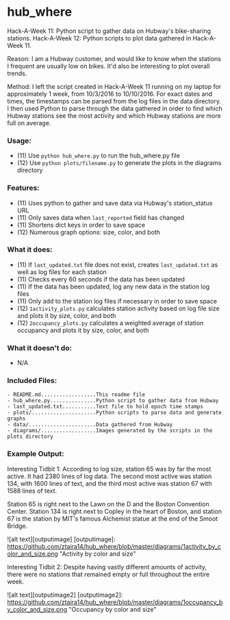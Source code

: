 # hub\_where
Hack-A-Week 11: Python script to gather data on Hubway's bike-sharing stations. 
Hack-A-Week 12: Python scripts to plot data gathered in Hack-A-Week 11. 

Reason: I am a Hubway customer, and would like to know when the stations I
frequent are usually low on bikes. It'd also be interesting to plot overall
trends.

Method: I left the script created in Hack-A-Week 11 running on my laptop
for approximately 1 week, from 10/3/2016 to 10/10/2016. For exact dates and
times, the timestamps can be parsed from the log files in the data directory.
I then used Python to parse through the data gathered in order to find
which Hubway stations see the most activity and which Hubway stations are
more full on average.

### Usage:
- (11) Use `python hub_where.py` to run the hub\_where.py file
- (12) Use `python plots/filename.py` to generate the plots in the diagrams
directory

### Features:
- (11) Uses python to gather and save data via Hubway's station\_status URL
- (11) Only saves data when `last_reported` field has changed
- (11) Shortens dict keys in order to save space
- (12) Numerous graph options: size, color, and both

### What it does:
- (11) If `last_updated.txt` file does not exist, creates `last_updated.txt` as well
    as log files for each station
- (11) Checks every 60 seconds if the data has been updated
- (11) If the data has been updated, log any new data in the station log files
- (11) Only add to the station log files if necessary in order to save space
- (12) `1activity_plots.py` calculates station activity based on log file size
and plots it by size, color, and both
- (12) `2occupancy_plots.py` calculates a weighted average of station occupancy
and plots it by size, color, and both

### What it doesn't do:
- N/A

### Included Files:
```
- README.md..................This readme file
- hub_where.py...............Python script to gather data from Hubway
- last_updated.txt...........Text file to hold epoch time stamps
- plots/.....................Python scripts to parse data and generate graphs
- data/......................Data gathered from Hubway
- diagrams/..................Images generated by the scripts in the plots directory
```
### Example Output:

Interesting Tidbit 1: According to log size, station 65 was by far the most
active. It had 2380 lines of log data. The second most active was station 134,
with 1600 lines of text, and the third most active was station 67 with 1588
lines of text.

Station 65 is right next to the Lawn on the D and the Boston Convention Center.
Station 134 is right next to Copley in the heart of Boston, and station 67 is
the station by MIT's famous Alchemist statue at the end of the Smoot Bridge.

![alt text][outputimage]
[outputimage]: https://github.com/ztaira14/hub_where/blob/master/diagrams/1activity_by_color_and_size.png "Activity by color and size"

Interesting Tidbit 2: Despite having vastly different amounts of activity, there
were no stations that remained empty or full throughout the entire week.

![alt text][outputimage2]
[outputimage2]: https://github.com/ztaira14/hub_where/blob/master/diagrams/1occupancy_by_color_and_size.png "Occupancy by color and size"
